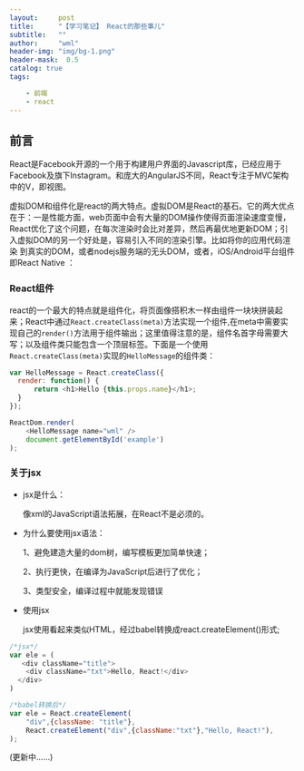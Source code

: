 ```yaml
---
layout:     post
title:      "【学习笔记】 React的那些事儿"
subtitle:   ""
author:     "wml"
header-img: "img/bg-1.png"
header-mask:  0.5
catalog: true
tags:

    - 前端
    - react
---
```


## 前言

React是Facebook开源的一个用于构建用户界面的Javascript库，已经应用于Facebook及旗下Instagram。和庞大的AngularJS不同，React专注于MVC架构中的V，即视图。

虚拟DOM和组件化是react的两大特点。虚拟DOM是React的基石。它的两大优点在于：一是性能方面，web页面中会有大量的DOM操作使得页面渲染速度变慢，React优化了这个问题，在每次渲染时会比对差异，然后再最优地更新DOM；引入虚拟DOM的另一个好处是，容易引入不同的渲染引擎。比如将你的应用代码渲染 到真实的DOM，或者nodejs服务端的无头DOM，或者，iOS/Android平台组件即React Native ：

### React组件

  react的一个最大的特点就是组件化，将页面像搭积木一样由组件一块块拼装起来；React中通过`React.createClass(meta)`方法实现一个组件,在meta中需要实现自己的`render()`方法用于组件输出；这里值得注意的是，组件名首字母需要大写；以及组件类只能包含一个顶层标签。下面是一个使用`React.createClass(meta)`实现的`HelloMessage`的组件类：

  ```javascript
  var HelloMessage = React.createClass({
    render: function() {
        return <h1>Hello {this.props.name}</h1>;
    }
  });

  ReactDom.render(
      <HelloMessage name="wml" />
      document.getElementById('example')
  );
  ```

### 关于jsx

* jsx是什么：

    像xml的JavaScript语法拓展，在React不是必须的。

* 为什么要使用jsx语法：

    1、避免建造大量的dom树，编写模板更加简单快速；

    2、执行更快，在编译为JavaScript后进行了优化；

    3、类型安全，编译过程中就能发现错误

* 使用jsx

    jsx使用看起来类似HTML，经过babel转换成react.createElement()形式;

```javascript
/*jsx*/
var ele = (
   <div className="title">
    <div className="txt">Hello, React!</div>
  </div>
)

/*babel转换后*/
var ele = React.createElement(
    "div",{className: "title"},
    React.createElement("div",{className:"txt"},"Hello, React!"),
);
```

(更新中……)
